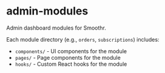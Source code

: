 # admin-modules

Admin dashboard modules for Smoothr.

Each module directory (e.g., `orders`, `subscriptions`) includes:

- `components/` - UI components for the module
- `pages/` - Page components for the module
- `hooks/` - Custom React hooks for the module
